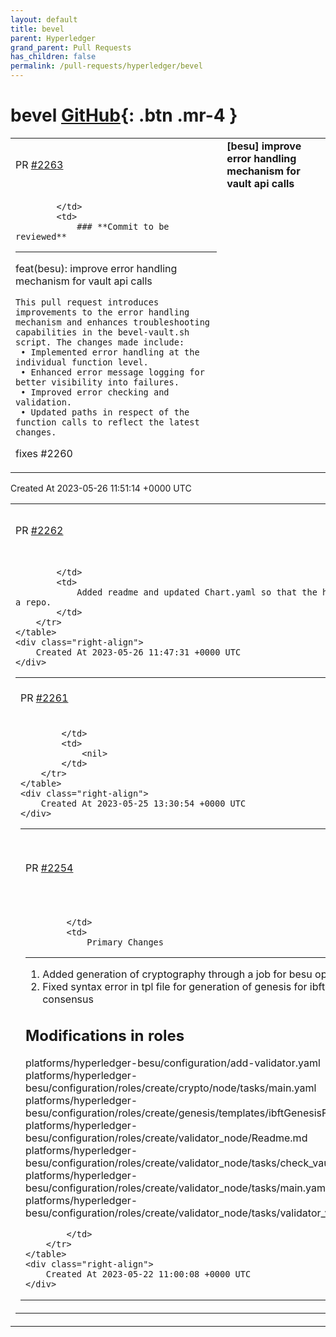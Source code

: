 ```yaml
---
layout: default
title: bevel
parent: Hyperledger
grand_parent: Pull Requests
has_children: false
permalink: /pull-requests/hyperledger/bevel
---
```


# bevel <span class="fs-3 right-align">[GitHub](https://github.com/hyperledger/bevel){: .btn .mr-4 }</span>


<div>
    <table>
        <tr>
            <td>
                PR <a href="https://github.com/hyperledger/bevel/pull/2263" class=".btn">#2263</a>
            </td>
            <td>
                <b>
                    [besu] improve error handling mechanism for vault api calls
                </b>
            </td>
        </tr>
        <tr>
            <td>
                
            </td>
            <td>
                ### **Commit to be reviewed**
---

feat(besu): improve error handling mechanism for vault api calls

```
This pull request introduces improvements to the error handling mechanism and enhances troubleshooting capabilities in the bevel-vault.sh script. The changes made include:
 • Implemented error handling at the individual function level.
 • Enhanced error message logging for better visibility into failures.
 • Improved error checking and validation.
 • Updated paths in respect of the function calls to reflect the latest changes.
```

fixes #2260
            </td>
        </tr>
    </table>
    <div class="right-align">
        Created At 2023-05-26 11:51:14 +0000 UTC
    </div>
</div>

<div>
    <table>
        <tr>
            <td>
                PR <a href="https://github.com/hyperledger/bevel/pull/2262" class=".btn">#2262</a>
            </td>
            <td>
                <b>
                    [substrate] Update chart readme's
                </b>
            </td>
        </tr>
        <tr>
            <td>
                
            </td>
            <td>
                Added readme and updated Chart.yaml so that the helm charts can be made available as a repo.
            </td>
        </tr>
    </table>
    <div class="right-align">
        Created At 2023-05-26 11:47:31 +0000 UTC
    </div>
</div>

<div>
    <table>
        <tr>
            <td>
                PR <a href="https://github.com/hyperledger/bevel/pull/2261" class=".btn">#2261</a>
            </td>
            <td>
                <b>
                    chore(docs): fix discord link
                </b>
            </td>
        </tr>
        <tr>
            <td>
                
            </td>
            <td>
                <nil>
            </td>
        </tr>
    </table>
    <div class="right-align">
        Created At 2023-05-25 13:30:54 +0000 UTC
    </div>
</div>

<div>
    <table>
        <tr>
            <td>
                PR <a href="https://github.com/hyperledger/bevel/pull/2254" class=".btn">#2254</a>
            </td>
            <td>
                <b>
                    [besu] Decouple crypto creation for Besu operations
                </b>
            </td>
        </tr>
        <tr>
            <td>
                
            </td>
            <td>
                Primary Changes
--------------
1. Added generation of cryptography through a job for besu operations
2. Fixed syntax error in tpl file for generation of genesis for ibft consensus

Modifications in roles
-----------------------
platforms/hyperledger-besu/configuration/add-validator.yaml
platforms/hyperledger-besu/configuration/roles/create/crypto/node/tasks/main.yaml
platforms/hyperledger-besu/configuration/roles/create/genesis/templates/ibftGenesisFile.tpl
platforms/hyperledger-besu/configuration/roles/create/validator_node/Readme.md
platforms/hyperledger-besu/configuration/roles/create/validator_node/tasks/check_vault.yaml
platforms/hyperledger-besu/configuration/roles/create/validator_node/tasks/main.yaml
platforms/hyperledger-besu/configuration/roles/create/validator_node/tasks/validator_vote.yaml

            </td>
        </tr>
    </table>
    <div class="right-align">
        Created At 2023-05-22 11:00:08 +0000 UTC
    </div>
</div>

